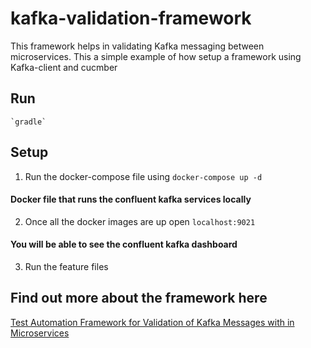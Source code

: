 # kafka-validation-framework

This framework helps in validating Kafka messaging between microservices. This a simple example of how setup a framework using Kafka-client and cucmber

## Run
    `gradle`
## Setup
1. Run the docker-compose file using  `docker-compose up -d`
#### Docker file that runs the confluent kafka services locally

2. Once all the docker images are up open `localhost:9021`
#### You will be able to see the confluent kafka dashboard

3. Run the feature files

## Find out more about the framework here
[Test Automation Framework for Validation of Kafka Messages with in Microservices](https://medium.com/@sap7deb/test-automation-framework-for-validation-of-kafka-messages-with-in-microservices-794506d47e18)

